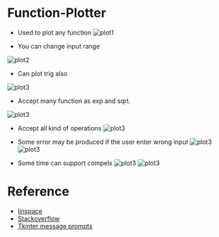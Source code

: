 # Function-Plotter
- Used to plot any function 
![plot1](https://user-images.githubusercontent.com/68920161/167498260-04baf5b0-f159-403b-9c20-f12a62c9883c.png)

- You can change input range

![plot2](https://user-images.githubusercontent.com/68920161/167498420-031dab70-065f-4876-bef5-65ffe88728f3.png)

- Can plot trig also

![plot3](https://user-images.githubusercontent.com/68920161/167499016-d88f81a4-a25d-4e76-92ec-659c9ed94ece.png)

- Accept many function as exp and sqrt.

![plot3](https://user-images.githubusercontent.com/68920161/167499176-62b2615e-6a4e-41cc-a170-26e48406a86a.png)

- Accept all kind of operations
![plot3](https://user-images.githubusercontent.com/68920161/167499650-ea9bdcf4-86d5-44c4-855c-752a468d3923.png)

- Some error may be produced if the user enter wrong input
![plot3](https://user-images.githubusercontent.com/68920161/167500234-f879a4f1-50e5-4596-931b-7a07caa64a7a.png)
![plot3](https://user-images.githubusercontent.com/68920161/167500301-66766b8c-2788-4ee5-9e20-9eb4c03788db.png)


- Some time can support compelx
![plot3](https://user-images.githubusercontent.com/68920161/167499930-1a191f67-a7bc-44ae-aec2-6b9919930a9e.png)
![plot3](https://user-images.githubusercontent.com/68920161/167500126-ce8a5e91-2b84-4b78-bd13-a6591fc38fa7.png)


# Reference
* [linspace](https://www.kindacode.com/article/examples-of-numpy-linspace-in-python/#:~:text=The%20numpy.linspace%20%28%29%20function%20returns%20an%20ndarray%20with,using%20the%20numpy.linspace%20%28%29%20function%20in%20Python%20programs)
* [Stackoverflow](https://stackoverflow.com/questions/31440167/placing-plot-on-tkinter-main-window-in-python)
* [Tkinter message prompts](https://docs.python.org/3/library/tkinter.messagebox.html#:~:text=The%20tkinter.messagebox%20module%20provides%20a%20template%20base%20class,and%20layouts%20include%20but%20are%20not%20limited%20to%3A)
